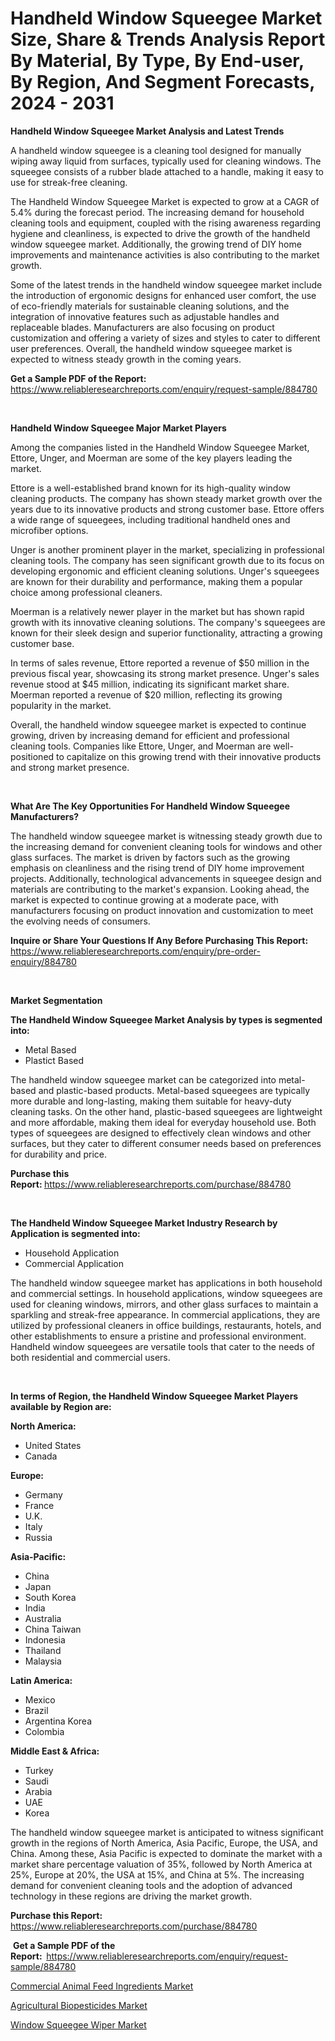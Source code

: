 <p><h1>Handheld Window Squeegee Market Size, Share & Trends Analysis Report By Material, By Type, By End-user, By Region, And Segment Forecasts, 2024 - 2031</h1></p><p><strong>Handheld Window Squeegee Market Analysis and Latest Trends</strong></p>
<p><p>A handheld window squeegee is a cleaning tool designed for manually wiping away liquid from surfaces, typically used for cleaning windows. The squeegee consists of a rubber blade attached to a handle, making it easy to use for streak-free cleaning.</p><p>The Handheld Window Squeegee Market is expected to grow at a CAGR of 5.4% during the forecast period. The increasing demand for household cleaning tools and equipment, coupled with the rising awareness regarding hygiene and cleanliness, is expected to drive the growth of the handheld window squeegee market. Additionally, the growing trend of DIY home improvements and maintenance activities is also contributing to the market growth.</p><p>Some of the latest trends in the handheld window squeegee market include the introduction of ergonomic designs for enhanced user comfort, the use of eco-friendly materials for sustainable cleaning solutions, and the integration of innovative features such as adjustable handles and replaceable blades. Manufacturers are also focusing on product customization and offering a variety of sizes and styles to cater to different user preferences. Overall, the handheld window squeegee market is expected to witness steady growth in the coming years.</p></p>
<p><strong>Get a Sample PDF of the Report:&nbsp;</strong> <a href="https://www.reliableresearchreports.com/enquiry/request-sample/884780">https://www.reliableresearchreports.com/enquiry/request-sample/884780</a></p>
<p>&nbsp;</p>
<p><strong>Handheld Window Squeegee Major Market Players</strong></p>
<p><p>Among the companies listed in the Handheld Window Squeegee Market, Ettore, Unger, and Moerman are some of the key players leading the market. </p><p>Ettore is a well-established brand known for its high-quality window cleaning products. The company has shown steady market growth over the years due to its innovative products and strong customer base. Ettore offers a wide range of squeegees, including traditional handheld ones and microfiber options. </p><p>Unger is another prominent player in the market, specializing in professional cleaning tools. The company has seen significant growth due to its focus on developing ergonomic and efficient cleaning solutions. Unger's squeegees are known for their durability and performance, making them a popular choice among professional cleaners.</p><p>Moerman is a relatively newer player in the market but has shown rapid growth with its innovative cleaning solutions. The company's squeegees are known for their sleek design and superior functionality, attracting a growing customer base.</p><p>In terms of sales revenue, Ettore reported a revenue of $50 million in the previous fiscal year, showcasing its strong market presence. Unger's sales revenue stood at $45 million, indicating its significant market share. Moerman reported a revenue of $20 million, reflecting its growing popularity in the market.</p><p>Overall, the handheld window squeegee market is expected to continue growing, driven by increasing demand for efficient and professional cleaning tools. Companies like Ettore, Unger, and Moerman are well-positioned to capitalize on this growing trend with their innovative products and strong market presence.</p></p>
<p>&nbsp;</p>
<p><strong>What Are The Key Opportunities For Handheld Window Squeegee Manufacturers?</strong></p>
<p><p>The handheld window squeegee market is witnessing steady growth due to the increasing demand for convenient cleaning tools for windows and other glass surfaces. The market is driven by factors such as the growing emphasis on cleanliness and the rising trend of DIY home improvement projects. Additionally, technological advancements in squeegee design and materials are contributing to the market's expansion. Looking ahead, the market is expected to continue growing at a moderate pace, with manufacturers focusing on product innovation and customization to meet the evolving needs of consumers.</p></p>
<p><strong>Inquire or Share Your Questions If Any Before Purchasing This Report:</strong> <a href="https://www.reliableresearchreports.com/enquiry/pre-order-enquiry/884780">https://www.reliableresearchreports.com/enquiry/pre-order-enquiry/884780</a></p>
<p>&nbsp;</p>
<p><strong>Market Segmentation</strong></p>
<p><strong>The Handheld Window Squeegee Market Analysis by types is segmented into:</strong></p>
<p><ul><li>Metal Based</li><li>Plastict Based</li></ul></p>
<p><p>The handheld window squeegee market can be categorized into metal-based and plastic-based products. Metal-based squeegees are typically more durable and long-lasting, making them suitable for heavy-duty cleaning tasks. On the other hand, plastic-based squeegees are lightweight and more affordable, making them ideal for everyday household use. Both types of squeegees are designed to effectively clean windows and other surfaces, but they cater to different consumer needs based on preferences for durability and price.</p></p>
<p><strong>Purchase this Report:&nbsp;</strong><a href="https://www.reliableresearchreports.com/purchase/884780">https://www.reliableresearchreports.com/purchase/884780</a></p>
<p>&nbsp;</p>
<p><strong>The Handheld Window Squeegee Market Industry Research by Application is segmented into:</strong></p>
<p><ul><li>Household Application</li><li>Commercial Application</li></ul></p>
<p><p>The handheld window squeegee market has applications in both household and commercial settings. In household applications, window squeegees are used for cleaning windows, mirrors, and other glass surfaces to maintain a sparkling and streak-free appearance. In commercial applications, they are utilized by professional cleaners in office buildings, restaurants, hotels, and other establishments to ensure a pristine and professional environment. Handheld window squeegees are versatile tools that cater to the needs of both residential and commercial users.</p></p>
<p>&nbsp;</p>
<p><strong>In terms of Region, the Handheld Window Squeegee Market Players available by Region are:</strong></p>
<p>
    <p> <strong> North America: </strong>
        <ul>
            <li>United States</li>
            <li>Canada</li>
        </ul>
        </p> 
    <p> <strong> Europe: </strong>
        <ul>
            <li>Germany</li>
            <li>France</li>
            <li>U.K.</li>
            <li>Italy</li>
            <li>Russia</li>
        </ul>
        </p> 
    <p> <strong> Asia-Pacific: </strong>
        <ul>
            <li>China</li>
            <li>Japan</li>
            <li>South Korea</li>
            <li>India</li>
            <li>Australia</li>
            <li>China Taiwan</li>
            <li>Indonesia</li>
            <li>Thailand</li>
            <li>Malaysia</li>
        </ul>
        </p> 
    <p> <strong> Latin America: </strong>
        <ul>
            <li>Mexico</li>
            <li>Brazil</li>
            <li>Argentina Korea</li>
            <li>Colombia</li>
        </ul>
        </p> 
    <p> <strong> Middle East & Africa: </strong>
        <ul>
            <li>Turkey</li>
            <li>Saudi</li>
            <li>Arabia</li>
            <li>UAE</li>
            <li>Korea</li>
        </ul>
    </p>
    </p>
<p><p>The handheld window squeegee market is anticipated to witness significant growth in the regions of North America, Asia Pacific, Europe, the USA, and China. Among these, Asia Pacific is expected to dominate the market with a market share percentage valuation of 35%, followed by North America at 25%, Europe at 20%, the USA at 15%, and China at 5%. The increasing demand for convenient cleaning tools and the adoption of advanced technology in these regions are driving the market growth.</p></p>
<p><strong>Purchase this Report: </strong><a href="https://www.reliableresearchreports.com/purchase/884780">https://www.reliableresearchreports.com/purchase/884780</a></p>
<p>&nbsp;<strong>Get a Sample PDF of the Report:&nbsp;&nbsp;</strong><a href="https://www.reliableresearchreports.com/enquiry/request-sample/884780">https://www.reliableresearchreports.com/enquiry/request-sample/884780</a></p>
<p><strong></strong></p>
<p><p><a href="https://lydian-appliance-61d.notion.site/Commercial-Animal-Feed-Ingredients-Market-Provides-Detailed-Segmentation-of-this-Market-based-on-Typ-cb1b033d869a4e6dabaf52b7eb628588">Commercial Animal Feed Ingredients Market</a></p><p><a href="https://summer-dogwood-3e9.notion.site/Agricultural-Biopesticides-Market-Offers-Provide-Insightful-Data-for-the-Time-Period-from-2024-to-20-26f3c5bcd95d49f1a844fdcb35c37510">Agricultural Biopesticides Market</a></p><p><a href="https://github.com/Sherrillcrooksxa8i18ucf2m/Market-Research-Report-List-1/blob/main/window-squeegee-wiper-market.md">Window Squeegee Wiper Market</a></p></p>